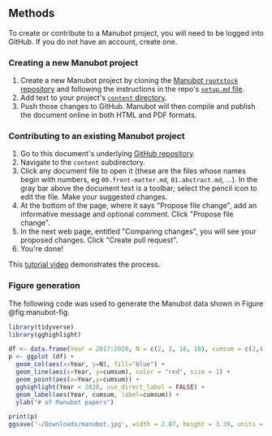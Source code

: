 ## Methods

To create or contribute to a Manubot project, you will need to be logged into GitHub. If you do not have an account, create one.

### Creating a new Manubot project
1. Create a new Manubot project by cloning the [Manubot `rootstock` repository](https://github.com/manubot/rootstock) and following the instructions in the repo's [`setup.md` file](https://github.com/manubot/rootstock/blob/master/SETUP.md). 
2. Add text to your project's [`content` directory](https://github.com/manubot/rootstock/tree/master/content). 
3. Push those changes to GitHub. Manubot will then compile and publish the document online in both HTML and PDF formats. 

### Contributing to an existing Manubot project
1. Go to this document's underlying [GitHub repository](https://github.com/jperkel/mymanuscript).
2. Navigate to the `content` subdirectory.
3. Click any document file to open it (these are the files whose names begin with numbers, eg `00.front-matter.md`, `01.abstract.md`, ...). In the gray bar above the document text is a toolbar; select the pencil icon to edit the file. Make your suggested changes. 
4. At the bottom of the page, where it says "Propose file change", add an informative message and optional comment. Click "Propose file change".
5. In the next web page, entitled "Comparing changes", you will see your proposed changes. Click "Create pull request". 
6. You're done!

This [tutorial video](https://manubot.org/docs/getting-started.html) demonstrates the process.

### Figure generation
The following code was used to generate the Manubot data shown in Figure @fig:manubot-fig.

```R
library(tidyverse)
library(gghighlight)

df <- data.frame(Year = 2017:2020, N = c(2, 2, 16, 10), cumsum = c(2,4,20,30))
p <- ggplot (df) + 
  geom_col(aes(x=Year, y=N), fill="blue") +
  geom_line(aes(x=Year, y=cumsum), color = "red", size = 1) +
  geom_point(aes(x=Year,y=cumsum)) +
  gghighlight(Year < 2020, use_direct_label = FALSE) +
  geom_label(aes(Year, cumsum, label=cumsum)) +
  ylab("# of Manubot papers") 

print(p)
ggsave('~/Downloads/manubot.jpg', width = 2.87, height = 3.39, units = "in")

```